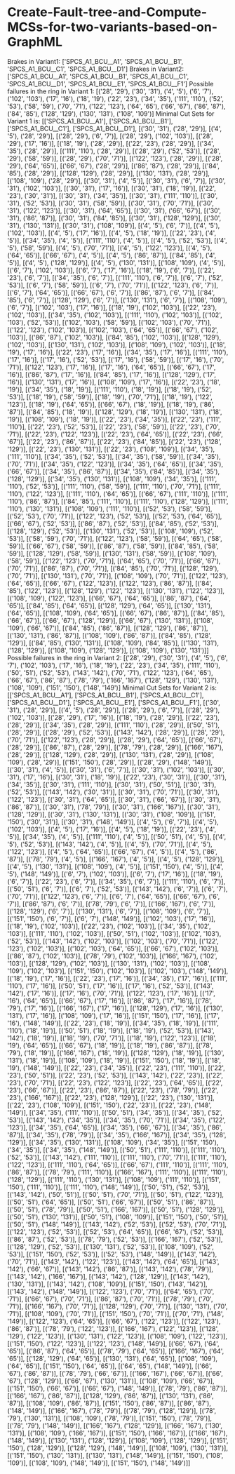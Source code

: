 # Create-Fault-tree-and-Compute-MCSs-for-two-variants-based-on-GraphML
Brakes in Variant1: ['SPCS_A1_BCU__A1', 'SPCS_A1_BCU__B1', 'SPCS_A1_BCU__C1', 'SPCS_A1_BCU__D1']
Brakes in Variant2: ['SPCS_A1_BCU__A1', 'SPCS_A1_BCU__B1', 'SPCS_A1_BCU__C1', 'SPCS_A1_BCU__D1', 'SPCS_A1_BCU__E1', 'SPCS_A1_BCU__F1']
Possible failures in the ring in Variant 1: [('28', '29'), ('30', '31'), ('4', '5'), ('6', '7'), ('102', '103'), ('17', '16'), ('18', '19'), ('22', '23'), ('34', '35'), ('111', '110'), ('52', '53'), ('58', '59'), ('70', '71'), ('122', '123'), ('64', '65'), ('66', '67'), ('86', '87'), ('84', '85'), ('128', '129'), ('130', '131'), ('108', '109')]
Minimal Cut Sets for Variant 1 is:
[['SPCS_A1_BCU__A1'], ['SPCS_A1_BCU__B1'], ['SPCS_A1_BCU__C1'], ['SPCS_A1_BCU__D1'], [('30', '31'), ('28', '29')], [('4', '5'), ('28', '29')], [('28', '29'), ('6', '7')], [('28', '29'), ('102', '103')], [('28', '29'), ('17', '16')], [('18', '19'), ('28', '29')], [('22', '23'), ('28', '29')], [('34', '35'), ('28', '29')], [('111', '110'), ('28', '29')], [('28', '29'), ('52', '53')], [('28', '29'), ('58', '59')], [('28', '29'), ('70', '71')], [('122', '123'), ('28', '29')], [('28', '29'), ('64', '65')], [('66', '67'), ('28', '29')], [('86', '87'), ('28', '29')], [('84', '85'), ('28', '29')], [('128', '129'), ('28', '29')], [('130', '131'), ('28', '29')], [('108', '109'), ('28', '29')], [('30', '31'), ('4', '5')], [('30', '31'), ('6', '7')], [('30', '31'), ('102', '103')], [('30', '31'), ('17', '16')], [('30', '31'), ('18', '19')], [('22', '23'), ('30', '31')], [('30', '31'), ('34', '35')], [('30', '31'), ('111', '110')], [('30', '31'), ('52', '53')], [('30', '31'), ('58', '59')], [('30', '31'), ('70', '71')], [('30', '31'), ('122', '123')], [('30', '31'), ('64', '65')], [('30', '31'), ('66', '67')], [('30', '31'), ('86', '87')], [('30', '31'), ('84', '85')], [('30', '31'), ('128', '129')], [('30', '31'), ('130', '131')], [('30', '31'), ('108', '109')], [('4', '5'), ('6', '7')], [('4', '5'), ('102', '103')], [('4', '5'), ('17', '16')], [('4', '5'), ('18', '19')], [('22', '23'), ('4', '5')], [('34', '35'), ('4', '5')], [('111', '110'), ('4', '5')], [('4', '5'), ('52', '53')], [('4', '5'), ('58', '59')], [('4', '5'), ('70', '71')], [('4', '5'), ('122', '123')], [('4', '5'), ('64', '65')], [('66', '67'), ('4', '5')], [('4', '5'), ('86', '87')], [('84', '85'), ('4', '5')], [('4', '5'), ('128', '129')], [('4', '5'), ('130', '131')], [('108', '109'), ('4', '5')], [('6', '7'), ('102', '103')], [('6', '7'), ('17', '16')], [('18', '19'), ('6', '7')], [('22', '23'), ('6', '7')], [('34', '35'), ('6', '7')], [('111', '110'), ('6', '7')], [('6', '7'), ('52', '53')], [('6', '7'), ('58', '59')], [('6', '7'), ('70', '71')], [('122', '123'), ('6', '7')], [('6', '7'), ('64', '65')], [('66', '67'), ('6', '7')], [('86', '87'), ('6', '7')], [('84', '85'), ('6', '7')], [('128', '129'), ('6', '7')], [('130', '131'), ('6', '7')], [('108', '109'), ('6', '7')], [('102', '103'), ('17', '16')], [('18', '19'), ('102', '103')], [('22', '23'), ('102', '103')], [('34', '35'), ('102', '103')], [('111', '110'), ('102', '103')], [('102', '103'), ('52', '53')], [('102', '103'), ('58', '59')], [('102', '103'), ('70', '71')], [('122', '123'), ('102', '103')], [('102', '103'), ('64', '65')], [('66', '67'), ('102', '103')], [('86', '87'), ('102', '103')], [('84', '85'), ('102', '103')], [('128', '129'), ('102', '103')], [('130', '131'), ('102', '103')], [('108', '109'), ('102', '103')], [('18', '19'), ('17', '16')], [('22', '23'), ('17', '16')], [('34', '35'), ('17', '16')], [('111', '110'), ('17', '16')], [('17', '16'), ('52', '53')], [('17', '16'), ('58', '59')], [('17', '16'), ('70', '71')], [('122', '123'), ('17', '16')], [('17', '16'), ('64', '65')], [('66', '67'), ('17', '16')], [('86', '87'), ('17', '16')], [('84', '85'), ('17', '16')], [('128', '129'), ('17', '16')], [('130', '131'), ('17', '16')], [('108', '109'), ('17', '16')], [('22', '23'), ('18', '19')], [('34', '35'), ('18', '19')], [('111', '110'), ('18', '19')], [('18', '19'), ('52', '53')], [('18', '19'), ('58', '59')], [('18', '19'), ('70', '71')], [('18', '19'), ('122', '123')], [('18', '19'), ('64', '65')], [('66', '67'), ('18', '19')], [('18', '19'), ('86', '87')], [('84', '85'), ('18', '19')], [('128', '129'), ('18', '19')], [('130', '131'), ('18', '19')], [('108', '109'), ('18', '19')], [('22', '23'), ('34', '35')], [('22', '23'), ('111', '110')], [('22', '23'), ('52', '53')], [('22', '23'), ('58', '59')], [('22', '23'), ('70', '71')], [('22', '23'), ('122', '123')], [('22', '23'), ('64', '65')], [('22', '23'), ('66', '67')], [('22', '23'), ('86', '87')], [('22', '23'), ('84', '85')], [('22', '23'), ('128', '129')], [('22', '23'), ('130', '131')], [('22', '23'), ('108', '109')], [('34', '35'), ('111', '110')], [('34', '35'), ('52', '53')], [('34', '35'), ('58', '59')], [('34', '35'), ('70', '71')], [('34', '35'), ('122', '123')], [('34', '35'), ('64', '65')], [('34', '35'), ('66', '67')], [('34', '35'), ('86', '87')], [('34', '35'), ('84', '85')], [('34', '35'), ('128', '129')], [('34', '35'), ('130', '131')], [('108', '109'), ('34', '35')], [('111', '110'), ('52', '53')], [('111', '110'), ('58', '59')], [('111', '110'), ('70', '71')], [('111', '110'), ('122', '123')], [('111', '110'), ('64', '65')], [('66', '67'), ('111', '110')], [('111', '110'), ('86', '87')], [('84', '85'), ('111', '110')], [('111', '110'), ('128', '129')], [('111', '110'), ('130', '131')], [('108', '109'), ('111', '110')], [('52', '53'), ('58', '59')], [('52', '53'), ('70', '71')], [('122', '123'), ('52', '53')], [('52', '53'), ('64', '65')], [('66', '67'), ('52', '53')], [('86', '87'), ('52', '53')], [('84', '85'), ('52', '53')], [('128', '129'), ('52', '53')], [('130', '131'), ('52', '53')], [('108', '109'), ('52', '53')], [('58', '59'), ('70', '71')], [('122', '123'), ('58', '59')], [('64', '65'), ('58', '59')], [('66', '67'), ('58', '59')], [('86', '87'), ('58', '59')], [('84', '85'), ('58', '59')], [('128', '129'), ('58', '59')], [('130', '131'), ('58', '59')], [('108', '109'), ('58', '59')], [('122', '123'), ('70', '71')], [('64', '65'), ('70', '71')], [('66', '67'), ('70', '71')], [('86', '87'), ('70', '71')], [('84', '85'), ('70', '71')], [('128', '129'), ('70', '71')], [('130', '131'), ('70', '71')], [('108', '109'), ('70', '71')], [('122', '123'), ('64', '65')], [('66', '67'), ('122', '123')], [('122', '123'), ('86', '87')], [('84', '85'), ('122', '123')], [('128', '129'), ('122', '123')], [('130', '131'), ('122', '123')], [('108', '109'), ('122', '123')], [('66', '67'), ('64', '65')], [('86', '87'), ('64', '65')], [('84', '85'), ('64', '65')], [('128', '129'), ('64', '65')], [('130', '131'), ('64', '65')], [('108', '109'), ('64', '65')], [('66', '67'), ('86', '87')], [('84', '85'), ('66', '67')], [('66', '67'), ('128', '129')], [('66', '67'), ('130', '131')], [('108', '109'), ('66', '67')], [('84', '85'), ('86', '87')], [('128', '129'), ('86', '87')], [('130', '131'), ('86', '87')], [('108', '109'), ('86', '87')], [('84', '85'), ('128', '129')], [('84', '85'), ('130', '131')], [('108', '109'), ('84', '85')], [('130', '131'), ('128', '129')], [('108', '109'), ('128', '129')], [('108', '109'), ('130', '131')]]
Possible failures in the ring in Variant 2: [('28', '29'), ('30', '31'), ('4', '5'), ('6', '7'), ('102', '103'), ('17', '16'), ('18', '19'), ('22', '23'), ('34', '35'), ('111', '110'), ('50', '51'), ('52', '53'), ('143', '142'), ('70', '71'), ('122', '123'), ('64', '65'), ('66', '67'), ('86', '87'), ('78', '79'), ('166', '167'), ('128', '129'), ('130', '131'), ('108', '109'), ('151', '150'), ('148', '149')]
Minimal Cut Sets for Variant 2 is:
[['SPCS_A1_BCU__A1'], ['SPCS_A1_BCU__B1'], ['SPCS_A1_BCU__C1'], ['SPCS_A1_BCU__D1'], ['SPCS_A1_BCU__E1'], ['SPCS_A1_BCU__F1'], [('30', '31'), ('28', '29')], [('4', '5'), ('28', '29')], [('28', '29'), ('6', '7')], [('28', '29'), ('102', '103')], [('28', '29'), ('17', '16')], [('18', '19'), ('28', '29')], [('22', '23'), ('28', '29')], [('34', '35'), ('28', '29')], [('111', '110'), ('28', '29')], [('50', '51'), ('28', '29')], [('28', '29'), ('52', '53')], [('143', '142'), ('28', '29')], [('28', '29'), ('70', '71')], [('122', '123'), ('28', '29')], [('28', '29'), ('64', '65')], [('66', '67'), ('28', '29')], [('86', '87'), ('28', '29')], [('78', '79'), ('28', '29')], [('166', '167'), ('28', '29')], [('128', '129'), ('28', '29')], [('130', '131'), ('28', '29')], [('108', '109'), ('28', '29')], [('151', '150'), ('28', '29')], [('28', '29'), ('148', '149')], [('30', '31'), ('4', '5')], [('30', '31'), ('6', '7')], [('30', '31'), ('102', '103')], [('30', '31'), ('17', '16')], [('30', '31'), ('18', '19')], [('22', '23'), ('30', '31')], [('30', '31'), ('34', '35')], [('30', '31'), ('111', '110')], [('30', '31'), ('50', '51')], [('30', '31'), ('52', '53')], [('143', '142'), ('30', '31')], [('30', '31'), ('70', '71')], [('30', '31'), ('122', '123')], [('30', '31'), ('64', '65')], [('30', '31'), ('66', '67')], [('30', '31'), ('86', '87')], [('30', '31'), ('78', '79')], [('30', '31'), ('166', '167')], [('30', '31'), ('128', '129')], [('30', '31'), ('130', '131')], [('30', '31'), ('108', '109')], [('151', '150'), ('30', '31')], [('30', '31'), ('148', '149')], [('4', '5'), ('6', '7')], [('4', '5'), ('102', '103')], [('4', '5'), ('17', '16')], [('4', '5'), ('18', '19')], [('22', '23'), ('4', '5')], [('34', '35'), ('4', '5')], [('111', '110'), ('4', '5')], [('50', '51'), ('4', '5')], [('4', '5'), ('52', '53')], [('143', '142'), ('4', '5')], [('4', '5'), ('70', '71')], [('4', '5'), ('122', '123')], [('4', '5'), ('64', '65')], [('66', '67'), ('4', '5')], [('4', '5'), ('86', '87')], [('78', '79'), ('4', '5')], [('166', '167'), ('4', '5')], [('4', '5'), ('128', '129')], [('4', '5'), ('130', '131')], [('108', '109'), ('4', '5')], [('151', '150'), ('4', '5')], [('4', '5'), ('148', '149')], [('6', '7'), ('102', '103')], [('6', '7'), ('17', '16')], [('18', '19'), ('6', '7')], [('22', '23'), ('6', '7')], [('34', '35'), ('6', '7')], [('111', '110'), ('6', '7')], [('50', '51'), ('6', '7')], [('6', '7'), ('52', '53')], [('143', '142'), ('6', '7')], [('6', '7'), ('70', '71')], [('122', '123'), ('6', '7')], [('6', '7'), ('64', '65')], [('66', '67'), ('6', '7')], [('86', '87'), ('6', '7')], [('78', '79'), ('6', '7')], [('166', '167'), ('6', '7')], [('128', '129'), ('6', '7')], [('130', '131'), ('6', '7')], [('108', '109'), ('6', '7')], [('151', '150'), ('6', '7')], [('6', '7'), ('148', '149')], [('102', '103'), ('17', '16')], [('18', '19'), ('102', '103')], [('22', '23'), ('102', '103')], [('34', '35'), ('102', '103')], [('111', '110'), ('102', '103')], [('50', '51'), ('102', '103')], [('102', '103'), ('52', '53')], [('143', '142'), ('102', '103')], [('102', '103'), ('70', '71')], [('122', '123'), ('102', '103')], [('102', '103'), ('64', '65')], [('66', '67'), ('102', '103')], [('86', '87'), ('102', '103')], [('78', '79'), ('102', '103')], [('166', '167'), ('102', '103')], [('128', '129'), ('102', '103')], [('130', '131'), ('102', '103')], [('108', '109'), ('102', '103')], [('151', '150'), ('102', '103')], [('102', '103'), ('148', '149')], [('18', '19'), ('17', '16')], [('22', '23'), ('17', '16')], [('34', '35'), ('17', '16')], [('111', '110'), ('17', '16')], [('50', '51'), ('17', '16')], [('17', '16'), ('52', '53')], [('143', '142'), ('17', '16')], [('17', '16'), ('70', '71')], [('122', '123'), ('17', '16')], [('17', '16'), ('64', '65')], [('66', '67'), ('17', '16')], [('86', '87'), ('17', '16')], [('78', '79'), ('17', '16')], [('166', '167'), ('17', '16')], [('128', '129'), ('17', '16')], [('130', '131'), ('17', '16')], [('108', '109'), ('17', '16')], [('151', '150'), ('17', '16')], [('17', '16'), ('148', '149')], [('22', '23'), ('18', '19')], [('34', '35'), ('18', '19')], [('111', '110'), ('18', '19')], [('50', '51'), ('18', '19')], [('18', '19'), ('52', '53')], [('143', '142'), ('18', '19')], [('18', '19'), ('70', '71')], [('18', '19'), ('122', '123')], [('18', '19'), ('64', '65')], [('66', '67'), ('18', '19')], [('18', '19'), ('86', '87')], [('78', '79'), ('18', '19')], [('166', '167'), ('18', '19')], [('128', '129'), ('18', '19')], [('130', '131'), ('18', '19')], [('108', '109'), ('18', '19')], [('151', '150'), ('18', '19')], [('18', '19'), ('148', '149')], [('22', '23'), ('34', '35')], [('22', '23'), ('111', '110')], [('22', '23'), ('50', '51')], [('22', '23'), ('52', '53')], [('143', '142'), ('22', '23')], [('22', '23'), ('70', '71')], [('22', '23'), ('122', '123')], [('22', '23'), ('64', '65')], [('22', '23'), ('66', '67')], [('22', '23'), ('86', '87')], [('22', '23'), ('78', '79')], [('22', '23'), ('166', '167')], [('22', '23'), ('128', '129')], [('22', '23'), ('130', '131')], [('22', '23'), ('108', '109')], [('151', '150'), ('22', '23')], [('22', '23'), ('148', '149')], [('34', '35'), ('111', '110')], [('50', '51'), ('34', '35')], [('34', '35'), ('52', '53')], [('143', '142'), ('34', '35')], [('34', '35'), ('70', '71')], [('34', '35'), ('122', '123')], [('34', '35'), ('64', '65')], [('34', '35'), ('66', '67')], [('34', '35'), ('86', '87')], [('34', '35'), ('78', '79')], [('34', '35'), ('166', '167')], [('34', '35'), ('128', '129')], [('34', '35'), ('130', '131')], [('108', '109'), ('34', '35')], [('151', '150'), ('34', '35')], [('34', '35'), ('148', '149')], [('50', '51'), ('111', '110')], [('111', '110'), ('52', '53')], [('143', '142'), ('111', '110')], [('111', '110'), ('70', '71')], [('111', '110'), ('122', '123')], [('111', '110'), ('64', '65')], [('66', '67'), ('111', '110')], [('111', '110'), ('86', '87')], [('78', '79'), ('111', '110')], [('166', '167'), ('111', '110')], [('111', '110'), ('128', '129')], [('111', '110'), ('130', '131')], [('108', '109'), ('111', '110')], [('151', '150'), ('111', '110')], [('111', '110'), ('148', '149')], [('50', '51'), ('52', '53')], [('143', '142'), ('50', '51')], [('50', '51'), ('70', '71')], [('50', '51'), ('122', '123')], [('50', '51'), ('64', '65')], [('50', '51'), ('66', '67')], [('50', '51'), ('86', '87')], [('50', '51'), ('78', '79')], [('50', '51'), ('166', '167')], [('50', '51'), ('128', '129')], [('50', '51'), ('130', '131')], [('50', '51'), ('108', '109')], [('151', '150'), ('50', '51')], [('50', '51'), ('148', '149')], [('143', '142'), ('52', '53')], [('52', '53'), ('70', '71')], [('122', '123'), ('52', '53')], [('52', '53'), ('64', '65')], [('66', '67'), ('52', '53')], [('86', '87'), ('52', '53')], [('78', '79'), ('52', '53')], [('166', '167'), ('52', '53')], [('128', '129'), ('52', '53')], [('130', '131'), ('52', '53')], [('108', '109'), ('52', '53')], [('151', '150'), ('52', '53')], [('52', '53'), ('148', '149')], [('143', '142'), ('70', '71')], [('143', '142'), ('122', '123')], [('143', '142'), ('64', '65')], [('143', '142'), ('66', '67')], [('143', '142'), ('86', '87')], [('143', '142'), ('78', '79')], [('143', '142'), ('166', '167')], [('143', '142'), ('128', '129')], [('143', '142'), ('130', '131')], [('143', '142'), ('108', '109')], [('151', '150'), ('143', '142')], [('143', '142'), ('148', '149')], [('122', '123'), ('70', '71')], [('64', '65'), ('70', '71')], [('66', '67'), ('70', '71')], [('86', '87'), ('70', '71')], [('78', '79'), ('70', '71')], [('166', '167'), ('70', '71')], [('128', '129'), ('70', '71')], [('130', '131'), ('70', '71')], [('108', '109'), ('70', '71')], [('151', '150'), ('70', '71')], [('70', '71'), ('148', '149')], [('122', '123'), ('64', '65')], [('66', '67'), ('122', '123')], [('122', '123'), ('86', '87')], [('78', '79'), ('122', '123')], [('166', '167'), ('122', '123')], [('128', '129'), ('122', '123')], [('130', '131'), ('122', '123')], [('108', '109'), ('122', '123')], [('151', '150'), ('122', '123')], [('122', '123'), ('148', '149')], [('66', '67'), ('64', '65')], [('86', '87'), ('64', '65')], [('78', '79'), ('64', '65')], [('166', '167'), ('64', '65')], [('128', '129'), ('64', '65')], [('130', '131'), ('64', '65')], [('108', '109'), ('64', '65')], [('151', '150'), ('64', '65')], [('64', '65'), ('148', '149')], [('66', '67'), ('86', '87')], [('78', '79'), ('66', '67')], [('166', '167'), ('66', '67')], [('66', '67'), ('128', '129')], [('66', '67'), ('130', '131')], [('108', '109'), ('66', '67')], [('151', '150'), ('66', '67')], [('66', '67'), ('148', '149')], [('78', '79'), ('86', '87')], [('166', '167'), ('86', '87')], [('128', '129'), ('86', '87')], [('130', '131'), ('86', '87')], [('108', '109'), ('86', '87')], [('151', '150'), ('86', '87')], [('86', '87'), ('148', '149')], [('166', '167'), ('78', '79')], [('78', '79'), ('128', '129')], [('78', '79'), ('130', '131')], [('108', '109'), ('78', '79')], [('151', '150'), ('78', '79')], [('78', '79'), ('148', '149')], [('166', '167'), ('128', '129')], [('166', '167'), ('130', '131')], [('108', '109'), ('166', '167')], [('151', '150'), ('166', '167')], [('166', '167'), ('148', '149')], [('130', '131'), ('128', '129')], [('108', '109'), ('128', '129')], [('151', '150'), ('128', '129')], [('128', '129'), ('148', '149')], [('108', '109'), ('130', '131')], [('151', '150'), ('130', '131')], [('130', '131'), ('148', '149')], [('151', '150'), ('108', '109')], [('108', '109'), ('148', '149')], [('151', '150'), ('148', '149')]]
